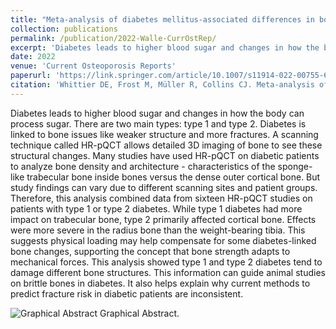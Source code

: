```yaml
---
title: "Meta-analysis of diabetes mellitus-associated differences in bone structure assessed by high-resolution peripheral quantitative computed tomography."
collection: publications
permalink: /publication/2022-Walle-CurrOstRep/
excerpt: 'Diabetes leads to higher blood sugar and changes in how the body can process sugar.'
date: 2022
venue: 'Current Osteoporosis Reports'
paperurl: 'https://link.springer.com/article/10.1007/s11914-022-00755-6'
citation: 'Whittier DE, Frost M, Müller R, Collins CJ. Meta-analysis of diabetes mellitus-associated differences in bone structure assessed by high-resolution peripheral quantitative computed tomography. Current Osteoporosis Reports. 2022 Dec;20(6):398-409.'
---
```


Diabetes leads to higher blood sugar and changes in how the body can process sugar. There are two main types: type 1 and type 2. Diabetes is linked to bone issues like weaker structure and more fractures. A scanning technique called HR-pQCT allows detailed 3D imaging of bone to see these structural changes. Many studies have used HR-pQCT on diabetic patients to analyze bone density and architecture - characteristics of the sponge-like trabecular bone inside bones versus the dense outer cortical bone. But study findings can vary due to different scanning sites and patient groups. Therefore, this analysis combined data from sixteen HR-pQCT studies on patients with type 1 or type 2 diabetes. While type 1 diabetes had more impact on trabecular bone, type 2 primarily affected cortical bone. Effects were more severe in the radius bone than the weight-bearing tibia. This suggests physical loading may help compensate for some diabetes-linked bone changes, supporting the concept that bone strength adapts to mechanical forces. This analysis showed type 1 and type 2 diabetes tend to damage different bone structures. This information can guide animal studies on brittle bones in diabetes. It also helps explain why current methods to predict fracture risk in diabetic patients are inconsistent.

![Graphical Abstract](https://www.frontiersin.org/files/Articles/677985/fbioe-09-677985-HTML/image_m/fbioe-09-677985-g001.jpg)
Graphical Abstract. 
